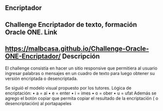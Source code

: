 Encriptador
---
Challenge Encriptador de texto, formación Oracle ONE.
Link
---
https://malbcasa.github.io/Challenge-Oracle-ONE-Encriptador/
Descripción
---
El challenge consistía en hacer un sitio responsive que permitiera al usuario ingresar palabras o mensajes en un cuadro de texto para luego obtener su versión encriptada o desencriptada.

Se siguió el modelo visual propuesto por los tutores.
Lógica de encriptación:
•	a = ai
•	e = enter
•	i = imes
•	o = ober
•	u = ufat
Además se agrego el botón copiar que permita copiar el resultado de la encriptación ( o desencriptación) al portapapeles
